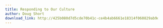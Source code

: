 ```yaml
---
title: Responding to Our Culture
author: Doug Short
download_link: http://425b080d7d5cde70b41c-ce4b4ab6661e18314f060829ab9d3455.r81.cf2.rackcdn.com/2013-06-30-responding_to_our_culture.mp3
---
```

